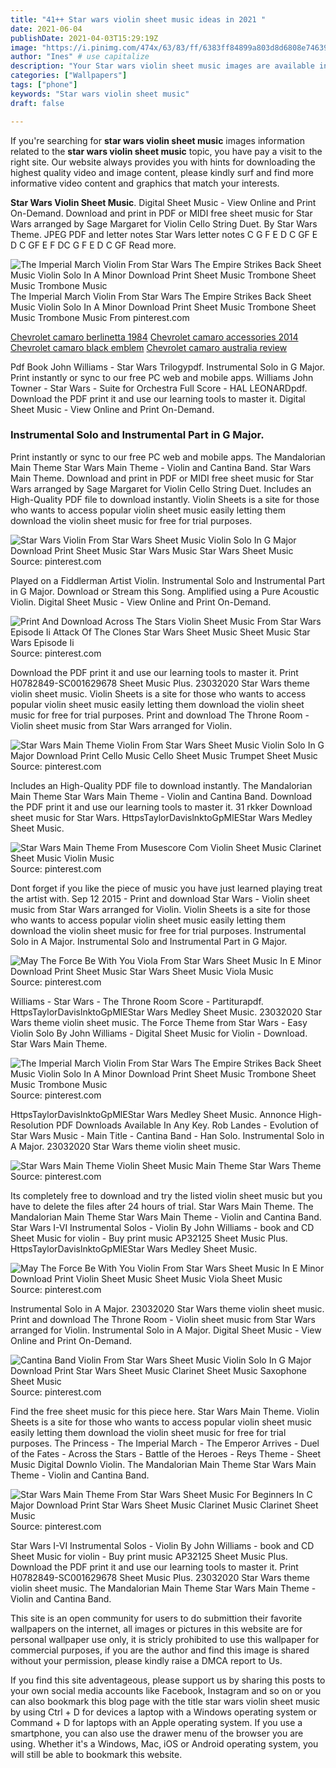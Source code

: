 ```yaml
---
title: "41++ Star wars violin sheet music ideas in 2021 "
date: 2021-06-04
publishDate: 2021-04-03T15:29:19Z
image: "https://i.pinimg.com/474x/63/83/ff/6383ff84899a803d8d6808e74639e516.jpg"
author: "Ines" # use capitalize
description: "Your Star wars violin sheet music images are available in this site. Star wars violin sheet music are a topic that is being searched for and liked by netizens now. You can Find and Download the Star wars violin sheet music files here. Download all free images."
categories: ["Wallpapers"]
tags: ["phone"]
keywords: "Star wars violin sheet music"
draft: false

---
```


If you're searching for **star wars violin sheet music** images information related to the **star wars violin sheet music** topic, you have pay a visit to the right  site.  Our website always  provides you with  hints  for downloading  the highest  quality video and image  content, please kindly surf and find more informative video content and graphics  that match your interests.

**Star Wars Violin Sheet Music**. Digital Sheet Music - View Online and Print On-Demand. Download and print in PDF or MIDI free sheet music for Star Wars arranged by Sage Margaret for Violin Cello String Duet. By Star Wars Theme. JPEG PDF and letter notes Star Wars letter notes C G F E D C GF E D C GF E F DC G F E D C GF Read more.

![The Imperial March Violin From Star Wars The Empire Strikes Back Sheet Music Violin Solo In A Minor Download Print Sheet Music Trombone Sheet Music Trombone Music](https://i.pinimg.com/originals/5e/4b/dd/5e4bdd1f2eb17ed14c48e3c0ec5d184e.gif "The Imperial March Violin From Star Wars The Empire Strikes Back Sheet Music Violin Solo In A Minor Download Print Sheet Music Trombone Sheet Music Trombone Music")
The Imperial March Violin From Star Wars The Empire Strikes Back Sheet Music Violin Solo In A Minor Download Print Sheet Music Trombone Sheet Music Trombone Music From pinterest.com

[Chevrolet camaro berlinetta 1984](/chevrolet-camaro-berlinetta-1984/)
[Chevrolet camaro accessories 2014](/chevrolet-camaro-accessories-2014/)
[Chevrolet camaro black emblem](/chevrolet-camaro-black-emblem/)
[Chevrolet camaro australia review](/chevrolet-camaro-australia-review/)

Pdf Book John Williams - Star Wars Trilogypdf. Instrumental Solo in G Major. Print instantly or sync to our free PC web and mobile apps. Williams John Towner - Star Wars - Suite for Orchestra Full Score - HAL LEONARDpdf. Download the PDF print it and use our learning tools to master it. Digital Sheet Music - View Online and Print On-Demand.

### Instrumental Solo and Instrumental Part in G Major.

Print instantly or sync to our free PC web and mobile apps. The Mandalorian Main Theme Star Wars Main Theme - Violin and Cantina Band. Star Wars Main Theme. Download and print in PDF or MIDI free sheet music for Star Wars arranged by Sage Margaret for Violin Cello String Duet. Includes an High-Quality PDF file to download instantly. Violin Sheets is a site for those who wants to access popular violin sheet music easily letting them download the violin sheet music for free for trial purposes.


![Star Wars Violin From Star Wars Sheet Music Violin Solo In G Major Download Print Sheet Music Star Wars Music Star Wars Sheet Music](https://i.pinimg.com/originals/4f/af/03/4faf0329705fc7aed972b8288407c68c.gif "Star Wars Violin From Star Wars Sheet Music Violin Solo In G Major Download Print Sheet Music Star Wars Music Star Wars Sheet Music")
Source: pinterest.com

Played on a Fiddlerman Artist Violin. Instrumental Solo and Instrumental Part in G Major. Download or Stream this Song. Amplified using a Pure Acoustic Violin. Digital Sheet Music - View Online and Print On-Demand.

![Print And Download Across The Stars Violin Sheet Music From Star Wars Episode Ii Attack Of The Clones Star Wars Sheet Music Sheet Music Star Wars Episode Ii](https://i.pinimg.com/originals/c7/31/d4/c731d4d815a43df28a2abac5a8ba4d14.gif "Print And Download Across The Stars Violin Sheet Music From Star Wars Episode Ii Attack Of The Clones Star Wars Sheet Music Sheet Music Star Wars Episode Ii")
Source: pinterest.com

Download the PDF print it and use our learning tools to master it. Print H0782849-SC001629678 Sheet Music Plus. 23032020 Star Wars theme violin sheet music. Violin Sheets is a site for those who wants to access popular violin sheet music easily letting them download the violin sheet music for free for trial purposes. Print and download The Throne Room - Violin sheet music from Star Wars arranged for Violin.

![Star Wars Main Theme Violin From Star Wars Sheet Music Violin Solo In G Major Download Print Cello Music Cello Sheet Music Trumpet Sheet Music](https://i.pinimg.com/originals/06/db/d0/06dbd0832d2854e2ee1cfe2f7874ec41.gif "Star Wars Main Theme Violin From Star Wars Sheet Music Violin Solo In G Major Download Print Cello Music Cello Sheet Music Trumpet Sheet Music")
Source: pinterest.com

Includes an High-Quality PDF file to download instantly. The Mandalorian Main Theme Star Wars Main Theme - Violin and Cantina Band. Download the PDF print it and use our learning tools to master it. 31 rkker Download sheet music for Star Wars. HttpsTaylorDavislnktoGpMlEStar Wars Medley Sheet Music.

![Star Wars Main Theme From Musescore Com Violin Sheet Music Clarinet Sheet Music Violin Music](https://i.pinimg.com/originals/e4/2f/fd/e42ffd441b64c1a40137778428fdf6d1.png "Star Wars Main Theme From Musescore Com Violin Sheet Music Clarinet Sheet Music Violin Music")
Source: pinterest.com

Dont forget if you like the piece of music you have just learned playing treat the artist with. Sep 12 2015 - Print and download Star Wars - Violin sheet music from Star Wars arranged for Violin. Violin Sheets is a site for those who wants to access popular violin sheet music easily letting them download the violin sheet music for free for trial purposes. Instrumental Solo in A Major. Instrumental Solo and Instrumental Part in G Major.

![May The Force Be With You Viola From Star Wars Sheet Music In E Minor Download Print Sheet Music Star Wars Sheet Music Viola Music](https://i.pinimg.com/originals/60/af/5c/60af5c173a48374ee819aaedb3f2d057.gif "May The Force Be With You Viola From Star Wars Sheet Music In E Minor Download Print Sheet Music Star Wars Sheet Music Viola Music")
Source: pinterest.com

Williams - Star Wars - The Throne Room Score - Partiturapdf. HttpsTaylorDavislnktoGpMlEStar Wars Medley Sheet Music. 23032020 Star Wars theme violin sheet music. The Force Theme from Star Wars - Easy Violin Solo By John Williams - Digital Sheet Music for Violin - Download. Star Wars Main Theme.

![The Imperial March Violin From Star Wars The Empire Strikes Back Sheet Music Violin Solo In A Minor Download Print Sheet Music Trombone Sheet Music Trombone Music](https://i.pinimg.com/originals/5e/4b/dd/5e4bdd1f2eb17ed14c48e3c0ec5d184e.gif "The Imperial March Violin From Star Wars The Empire Strikes Back Sheet Music Violin Solo In A Minor Download Print Sheet Music Trombone Sheet Music Trombone Music")
Source: pinterest.com

HttpsTaylorDavislnktoGpMlEStar Wars Medley Sheet Music. Annonce High-Resolution PDF Downloads Available In Any Key. Rob Landes - Evolution of Star Wars Music - Main Title - Cantina Band - Han Solo. Instrumental Solo in A Major. 23032020 Star Wars theme violin sheet music.

![Star Wars Main Theme Violin Sheet Music Main Theme Star Wars Theme](https://i.pinimg.com/originals/51/0e/70/510e7080c936215b6693975faf3c211c.png "Star Wars Main Theme Violin Sheet Music Main Theme Star Wars Theme")
Source: pinterest.com

Its completely free to download and try the listed violin sheet music but you have to delete the files after 24 hours of trial. Star Wars Main Theme. The Mandalorian Main Theme Star Wars Main Theme - Violin and Cantina Band. Star Wars I-VI Instrumental Solos - Violin By John Williams - book and CD Sheet Music for violin - Buy print music AP32125 Sheet Music Plus. HttpsTaylorDavislnktoGpMlEStar Wars Medley Sheet Music.

![May The Force Be With You Violin From Star Wars Sheet Music In E Minor Download Print Violin Sheet Music Sheet Music Viola Sheet Music](https://i.pinimg.com/originals/a2/2a/00/a22a0045d40ac19a59c4baa5b02a2f15.gif "May The Force Be With You Violin From Star Wars Sheet Music In E Minor Download Print Violin Sheet Music Sheet Music Viola Sheet Music")
Source: pinterest.com

Instrumental Solo in A Major. 23032020 Star Wars theme violin sheet music. Print and download The Throne Room - Violin sheet music from Star Wars arranged for Violin. Instrumental Solo in A Major. Digital Sheet Music - View Online and Print On-Demand.

![Cantina Band Violin From Star Wars Sheet Music Violin Solo In G Major Download Print Star Wars Sheet Music Clarinet Sheet Music Saxophone Sheet Music](https://i.pinimg.com/564x/1c/10/ff/1c10ff5032326f5a3536967dd4c62a48.jpg "Cantina Band Violin From Star Wars Sheet Music Violin Solo In G Major Download Print Star Wars Sheet Music Clarinet Sheet Music Saxophone Sheet Music")
Source: pinterest.com

Find the free sheet music for this piece here. Star Wars Main Theme. Violin Sheets is a site for those who wants to access popular violin sheet music easily letting them download the violin sheet music for free for trial purposes. The Princess - The Imperial March - The Emperor Arrives - Duel of the Fates - Across the Stars - Battle of the Heroes - Reys Theme - Sheet Music Digital Downlo Violin. The Mandalorian Main Theme Star Wars Main Theme - Violin and Cantina Band.

![Star Wars Main Theme From Star Wars Sheet Music For Beginners In C Major Download Print Star Wars Sheet Music Clarinet Music Clarinet Sheet Music](https://i.pinimg.com/474x/63/83/ff/6383ff84899a803d8d6808e74639e516.jpg "Star Wars Main Theme From Star Wars Sheet Music For Beginners In C Major Download Print Star Wars Sheet Music Clarinet Music Clarinet Sheet Music")
Source: pinterest.com

Star Wars I-VI Instrumental Solos - Violin By John Williams - book and CD Sheet Music for violin - Buy print music AP32125 Sheet Music Plus. Download the PDF print it and use our learning tools to master it. Print H0782849-SC001629678 Sheet Music Plus. 23032020 Star Wars theme violin sheet music. The Mandalorian Main Theme Star Wars Main Theme - Violin and Cantina Band.

This site is an open community for users to do submittion their favorite wallpapers on the internet, all images or pictures in this website are for personal wallpaper use only, it is stricly prohibited to use this wallpaper for commercial purposes, if you are the author and find this image is shared without your permission, please kindly raise a DMCA report to Us.

If you find this site adventageous, please support us by sharing this posts to your own social media accounts like Facebook, Instagram and so on or you can also bookmark this blog page with the title star wars violin sheet music by using Ctrl + D for devices a laptop with a Windows operating system or Command + D for laptops with an Apple operating system. If you use a smartphone, you can also use the drawer menu of the browser you are using. Whether it's a Windows, Mac, iOS or Android operating system, you will still be able to bookmark this website.
